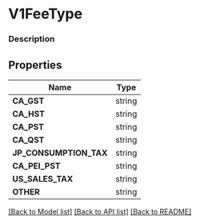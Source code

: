 # V1FeeType


### Description



## Properties
Name | Type
------------ | -------------
**CA_GST** | string
**CA_HST** | string
**CA_PST** | string
**CA_QST** | string
**JP_CONSUMPTION_TAX** | string
**CA_PEI_PST** | string
**US_SALES_TAX** | string
**OTHER** | string

[[Back to Model list]](../README.md#documentation-for-models) [[Back to API list]](../README.md#documentation-for-api-endpoints) [[Back to README]](../README.md)


